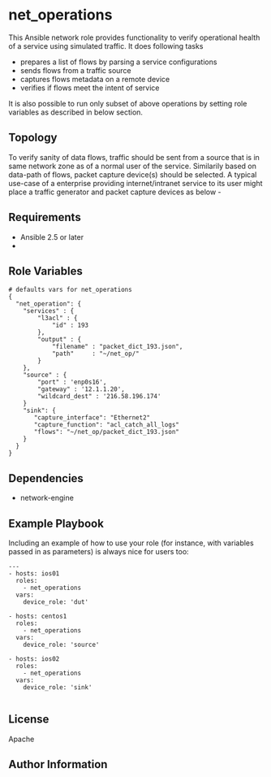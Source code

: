 net_operations
=========

This Ansible network role provides functionality to verify operational health of a service using simulated traffic. It does following tasks
- prepares a list of flows by parsing a service configurations
- sends flows from a traffic source
- captures flows metadata on a remote device
- verifies if flows meet the intent of service

It is also possible to run only subset of above operations by setting role variables as described in below section.

Topology
---------
To verify sanity of data flows, traffic should be sent from a source that is in same network zone as of a normal user of the service. Similarily based on data-path of flows, packet capture device(s) should be selected. A typical use-case of a enterprise providing internet/intranet service to its user might place a traffic generator and packet capture devices as below -




Requirements
------------

- Ansible 2.5 or later
- 

Role Variables
--------------

```
# defaults vars for net_operations
{
  "net_operation": {
    "services" : {
        "l3acl" : {
            "id" : 193
        },
        "output" : {
            "filename" : "packet_dict_193.json",
            "path"     : "~/net_op/"
        }
    },
    "source" : {
        "port" : 'enp0s16',
        "gateway" : '12.1.1.20',
        "wildcard_dest" : '216.58.196.174'
    }
    "sink": {
       "capture_interface": "Ethernet2"
       "capture_function": "acl_catch_all_logs"
       "flows": "~/net_op/packet_dict_193.json" 
    }
  }
}
```

Dependencies
------------

- network-engine

Example Playbook
----------------

Including an example of how to use your role (for instance, with variables passed in as parameters) is always nice for users too:

```
---
- hosts: ios01
  roles:
    - net_operations
  vars:
    device_role: 'dut'

- hosts: centos1
  roles:
    - net_operations
  vars:
    device_role: 'source'
    
- hosts: ios02
  roles:
    - net_operations
  vars:
    device_role: 'sink'
    
```

License
-------

Apache

Author Information
------------------
